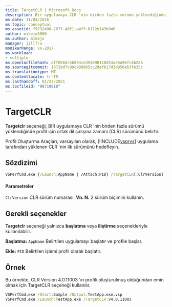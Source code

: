 ```yaml
---
title: TargetCLR | Microsoft Docs
description: Bir uygulamaya CLR 'nin birden fazla sürümü yüklendiğinde, TargetCLR seçeneğinin profil için ortak dil çalışma zamanı sürümünü nasıl belirttiğinden öğrenin.
ms.date: 11/04/2016
ms.topic: conceptual
ms.assetid: f9732480-287f-40f1-a4ff-b112e143b940
author: mikejo5000
ms.author: mikejo
manager: jillfra
monikerRange: vs-2017
ms.workload:
- multiple
ms.openlocfilehash: dff098dc5b893ce394698118d53ae6a96fc8b28a
ms.sourcegitcommit: 18729d7c99c999865cc2defb17d3d956eb3fe35c
ms.translationtype: MT
ms.contentlocale: tr-TR
ms.lasthandoff: 01/23/2021
ms.locfileid: "98719818"
---
```

# <a name="targetclr"></a>TargetCLR
**Targetclr** seçeneği, BIR uygulamaya CLR 'nin birden fazla sürümü yüklendiğinde profil için ortak dil çalışma zamanı (CLR) sürümünü belirtir.

 Profil Oluşturma Araçları, varsayılan olarak, [!INCLUDE[vsprvs](../code-quality/includes/vsprvs_md.md)] uygulama tarafından yüklenen CLR 'nin ilk sürümünü hedefleyin.

## <a name="syntax"></a>Sözdizimi

```cmd
VSPerfCmd.exe {/Launch:AppName | /Attach:PID} /TargetCLR[:ClrVersion] [Options]
```

#### <a name="parameters"></a>Parametreler
 `ClrVersion` CLR sürüm numarası. **Vn. N.** 2 sürüm biçimini kullanın.

## <a name="required-options"></a>Gerekli seçenekler
 **Targetclr** seçeneği yalnızca **başlatma** veya **iliştirme** seçenekleriyle kullanılabilir.

 **Başlatma:** `AppName` Belirtilen uygulamayı başlatır ve profile başlar.

 **Ekle:** `PID` Belirtilen işlemi profil olarak başlatır.

## <a name="example"></a>Örnek
 Bu örnekte, CLR Version 4.0.11003 'ın profili oluşturulmuş olduğundan emin olmak için TargetCLR seçeneği kullanılır.

```cmd
VSPerfCmd.exe /Start:Sample /Output:TestApp.exe.vsp
VSPerfCmd.exe /Launch:TestApp.exe /TargetCLR:v4.0.11003
```
